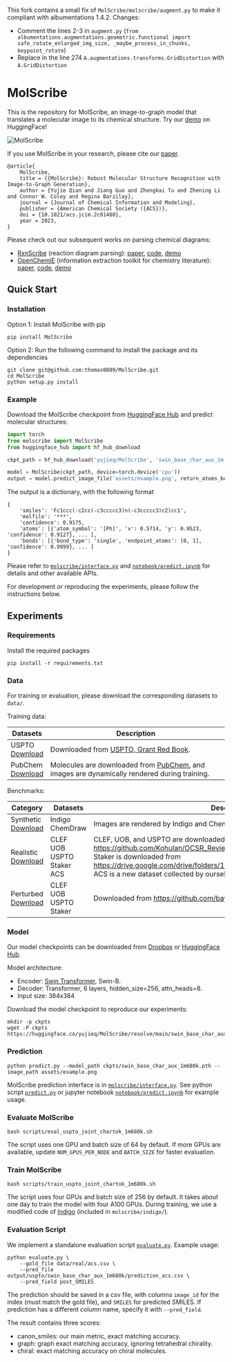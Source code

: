 This fork contains a small fix of `MolScribe/molscribe/augment.py` to make it compliant with albumentations 1.4.2. Changes: 
- Comment the lines 2-3 in `augment.py` (`from albumentations.augmentations.geometric.functional import safe_rotate_enlarged_img_size, _maybe_process_in_chunks, keypoint_rotate`)
- Replace in the line 274 `A.augmentations.transforms.GridDistortion` with `A.GridDistortion`


# MolScribe

This is the repository for MolScribe, an image-to-graph model that translates a molecular image to its chemical
structure. Try our [demo](https://huggingface.co/spaces/yujieq/MolScribe) on HuggingFace!

![MolScribe](assets/model.png)

If you use MolScribe in your research, please cite our [paper](https://pubs.acs.org/doi/10.1021/acs.jcim.2c01480).
```
@article{
    MolScribe,
    title = {{MolScribe}: Robust Molecular Structure Recognition with Image-to-Graph Generation},
    author = {Yujie Qian and Jiang Guo and Zhengkai Tu and Zhening Li and Connor W. Coley and Regina Barzilay},
    journal = {Journal of Chemical Information and Modeling},
    publisher = {American Chemical Society ({ACS})},
    doi = {10.1021/acs.jcim.2c01480},
    year = 2023,
}
```

Please check out our subsequent works on parsing chemical diagrams:
- [RxnScribe](https://github.com/thomas0809/RxnScribe) (reaction diagram parsing):
[paper](https://pubs.acs.org/doi/10.1021/acs.jcim.3c00439),
[code](https://github.com/thomas0809/RxnScribe), [demo](https://huggingface.co/spaces/yujieq/RxnScribe)
- [OpenChemIE](https://github.com/CrystalEye42/OpenChemIE) (information extraction toolkit for chemistry literature): [paper](https://pubs.acs.org/doi/10.1021/acs.jcim.4c00572), [code](https://github.com/CrystalEye42/OpenChemIE), [demo](https://mit.openchemie.info)

## Quick Start

### Installation
Option 1: Install MolScribe with pip
```
pip install MolScribe
```

Option 2: Run the following command to install the package and its dependencies
```
git clone git@github.com:thomas0809/MolScribe.git
cd MolScribe
python setup.py install
```

### Example
Download the MolScribe checkpoint from [HuggingFace Hub](https://huggingface.co/yujieq/MolScribe/tree/main) 
and predict molecular structures:
```python
import torch
from molscribe import MolScribe
from huggingface_hub import hf_hub_download

ckpt_path = hf_hub_download('yujieq/MolScribe', 'swin_base_char_aux_1m.pth')

model = MolScribe(ckpt_path, device=torch.device('cpu'))
output = model.predict_image_file('assets/example.png', return_atoms_bonds=True, return_confidence=True)
```

The output is a dictionary, with the following format
```
{
    'smiles': 'Fc1ccc(-c2cc(-c3ccccc3)n(-c3ccccc3)c2)cc1',
    'molfile': '***', 
    'confidence': 0.9175,
    'atoms': [{'atom_symbol': '[Ph]', 'x': 0.5714, 'y': 0.9523, 'confidence': 0.9127}, ... ],
    'bonds': [{'bond_type': 'single', 'endpoint_atoms': [0, 1], 'confidence': 0.9999}, ... ]
}
```

Please refer to [`molscribe/interface.py`](molscribe/interface.py) and [`notebook/predict.ipynb`](notebook/predict.ipynb) 
for details and other available APIs.

For development or reproducing the experiments, please follow the instructions below.

## Experiments

### Requirements
Install the required packages
```
pip install -r requirements.txt
```

### Data
For training or evaluation, please download the corresponding datasets to `data/`.

Training data:

| Datasets                                                                            | Description                                                                                                                                   |
|-------------------------------------------------------------------------------------|-----------------------------------------------------------------------------------------------------------------------------------------------|
| USPTO <br> [Download](https://huggingface.co/yujieq/MolScribe/blob/main/uspto_mol.zip) | Downloaded from [USPTO, Grant Red Book](https://bulkdata.uspto.gov/).                                                                         |
| PubChem <br> [Download](https://huggingface.co/yujieq/MolScribe/blob/main/pubchem.zip) | Molecules are downloaded from [PubChem](https://ftp.ncbi.nlm.nih.gov/pubchem/Compound/), and images are dynamically rendered during training. |

Benchmarks:

| Category                                                                                   | Datasets                                      | Description                                                                                                                                                                                                                                |
|--------------------------------------------------------------------------------------------|-----------------------------------------------|--------------------------------------------------------------------------------------------------------------------------------------------------------------------------------------------------------------------------------------------|
| Synthetic <br> [Download](https://huggingface.co/yujieq/MolScribe/blob/main/synthetic.zip) | Indigo <br> ChemDraw                          | Images are rendered by Indigo and ChemDraw.                                                                                                                                                                                                |
| Realistic <br> [Download](https://huggingface.co/yujieq/MolScribe/blob/main/real.zip)      | CLEF <br> UOB <br> USPTO <br> Staker <br> ACS | CLEF, UOB, and USPTO are downloaded from https://github.com/Kohulan/OCSR_Review. <br/> Staker is downloaded from https://drive.google.com/drive/folders/16OjPwQ7bQ486VhdX4DWpfYzRsTGgJkSu. <br> ACS is a new dataset collected by ourself. |
| Perturbed <br> [Download](https://huggingface.co/yujieq/MolScribe/blob/main/perturb.zip)   | CLEF <br> UOB <br> USPTO <br> Staker          | Downloaded from https://github.com/bayer-science-for-a-better-life/Img2Mol/                                                                                                                                                                |


### Model
Our model checkpoints can be downloaded from [Dropbox](https://www.dropbox.com/sh/91u508kf48cotv4/AACQden2waMXIqLwYSi8zO37a?dl=0) 
or [HuggingFace Hub](https://huggingface.co/yujieq/MolScribe/tree/main).

Model architecture:
- Encoder: [Swin Transformer](https://github.com/microsoft/Swin-Transformer), Swin-B.
- Decoder: Transformer, 6 layers, hidden_size=256, attn_heads=8.
- Input size: 384x384

Download the model checkpoint to reproduce our experiments:
```
mkdir -p ckpts
wget -P ckpts https://huggingface.co/yujieq/MolScribe/resolve/main/swin_base_char_aux_1m680k.pth
```

### Prediction
```
python predict.py --model_path ckpts/swin_base_char_aux_1m680k.pth --image_path assets/example.png
```
MolScribe prediction interface is in [`molscribe/interface.py`](molscribe/interface.py).
See python script [`predict.py`](predict.py) or jupyter notebook [`notebook/predict.ipynb`](notebook/predict.ipynb)
for example usage.

### Evaluate MolScribe
```
bash scripts/eval_uspto_joint_chartok_1m680k.sh
```
The script uses one GPU and batch size of 64 by default. If more GPUs are available, update `NUM_GPUS_PER_NODE` and 
`BATCH_SIZE` for faster evaluation.

### Train MolScribe
```
bash scripts/train_uspto_joint_chartok_1m680k.sh
```
The script uses four GPUs and batch size of 256 by default. It takes about one day to train the model with four A100 GPUs.
During training, we use a modified code of [Indigo](https://github.com/epam/Indigo) (included in `molscribe/indigo/`).


### Evaluation Script
We implement a standalone evaluation script [`evaluate.py`](evaluate.py). Example usage:
```
python evaluate.py \
    --gold_file data/real/acs.csv \
    --pred_file output/uspto/swin_base_char_aux_1m680k/prediction_acs.csv \
    --pred_field post_SMILES
```
The prediction should be saved in a csv file, with columns `image_id` for the index (must match the gold file),
and `SMILES` for predicted SMILES. If prediction has a different column name, specify it with `--pred_field`.

The result contains three scores:
- canon_smiles: our main metric, exact matching accuracy.
- graph: graph exact matching accuracy, ignoring tetrahedral chirality.
- chiral: exact matching accuracy on chiral molecules.
